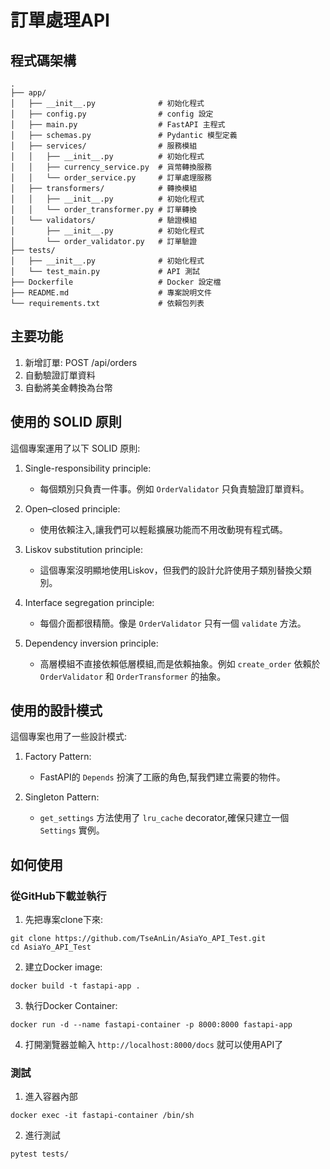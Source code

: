 # 訂單處理API

## 程式碼架構

```plaintext
.
├── app/
│   ├── __init__.py              # 初始化程式
│   ├── config.py                # config 設定
│   ├── main.py                  # FastAPI 主程式
│   ├── schemas.py               # Pydantic 模型定義
│   ├── services/                # 服務模組
│   │   ├── __init__.py          # 初始化程式
│   │   ├── currency_service.py  # 貨幣轉換服務
│   │   └── order_service.py     # 訂單處理服務
│   ├── transformers/            # 轉換模組
│   │   ├── __init__.py          # 初始化程式
│   │   └── order_transformer.py # 訂單轉換
│   └── validators/              # 驗證模組
│       ├── __init__.py          # 初始化程式
│       └── order_validator.py   # 訂單驗證
├── tests/
│   ├── __init__.py              # 初始化程式
│   └── test_main.py             # API 測試
├── Dockerfile                   # Docker 設定檔
├── README.md                    # 專案說明文件
└── requirements.txt             # 依賴包列表

```

## 主要功能

1. 新增訂單: POST /api/orders
2. 自動驗證訂單資料
3. 自動將美金轉換為台幣


## 使用的 SOLID 原則

這個專案運用了以下 SOLID 原則:

1. Single-responsibility principle:
   - 每個類別只負責一件事。例如 `OrderValidator` 只負責驗證訂單資料。

2. Open–closed principle:
   - 使用依賴注入,讓我們可以輕鬆擴展功能而不用改動現有程式碼。

3. Liskov substitution principle:
   - 這個專案沒明顯地使用Liskov，但我們的設計允許使用子類別替換父類別。

4. Interface segregation principle:
   - 每個介面都很精簡。像是 `OrderValidator` 只有一個 `validate` 方法。

5. Dependency inversion principle:
   - 高層模組不直接依賴低層模組,而是依賴抽象。例如 `create_order` 依賴於 `OrderValidator` 和 `OrderTransformer` 的抽象。

## 使用的設計模式

這個專案也用了一些設計模式:

1. Factory Pattern:
   - FastAPI的 `Depends` 扮演了工廠的角色,幫我們建立需要的物件。

2. Singleton Pattern:
   - `get_settings` 方法使用了 `lru_cache` decorator,確保只建立一個 `Settings` 實例。


## 如何使用

### 從GitHub下載並執行

1. 先把專案clone下來:
```
git clone https://github.com/TseAnLin/AsiaYo_API_Test.git
cd AsiaYo_API_Test
```

2. 建立Docker image:
```
docker build -t fastapi-app .
```

3. 執行Docker Container:
```
docker run -d --name fastapi-container -p 8000:8000 fastapi-app
```

4. 打開瀏覽器並輸入 `http://localhost:8000/docs` 就可以使用API了


### 測試

1. 進入容器內部
```
docker exec -it fastapi-container /bin/sh
```

2. 進行測試
```
pytest tests/
```
